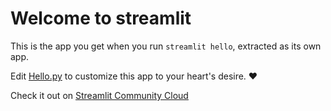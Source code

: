 # Welcome to streamlit

This is the app you get when you run `streamlit hello`, extracted as its own app.

Edit [Hello.py](./Introduction.py) to customize this app to your heart's desire. ❤️

Check it out on [Streamlit Community Cloud](https://st-hello-app.streamlit.app/)

